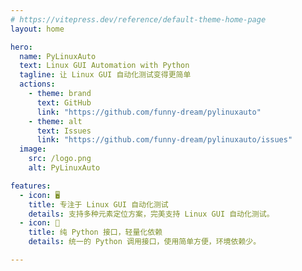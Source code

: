 ```yaml
---
# https://vitepress.dev/reference/default-theme-home-page
layout: home

hero:
  name: PyLinuxAuto
  text: Linux GUI Automation with Python
  tagline: 让 Linux GUI 自动化测试变得更简单
  actions:
    - theme: brand
      text: GitHub
      link: "https://github.com/funny-dream/pylinuxauto"
    - theme: alt
      text: Issues
      link: "https://github.com/funny-dream/pylinuxauto/issues"
  image:
    src: /logo.png
    alt: PyLinuxAuto

features:
  - icon: 🖥️
    title: 专注于 Linux GUI 自动化测试
    details: 支持多种元素定位方案，完美支持 Linux GUI 自动化测试。
  - icon: 📖
    title: 纯 Python 接口，轻量化依赖
    details: 统一的 Python 调用接口，使用简单方便，环境依赖少。

---
```



<script setup>
import {
  VPTeamPage,
  VPTeamPageTitle,
  VPTeamMembers
} from 'vitepress/theme'

const members = [
  {
    avatar: 'https://www.github.com/mikigo.png',
    name: 'mikigo',
    title: 'Creator',
    org: 'PyLinuxAuto',
    orgLink: 'https://github.com/funny-dream/pylinuxauto',
    links: [
      { icon: 'github', link: 'https://github.com/mikigo' },
      { icon: 'x', link: 'https://twitter.com/mikigo_' },
    ]
  },
]

</script>


<VPTeamPage>
  <VPTeamPageTitle>
    <template #title>
      Contributors
    </template>
    <template #lead>
      感谢以下所有人的贡献与参与
    </template>
  </VPTeamPageTitle>
  <VPTeamMembers
    size="small"
    :members="members"
  />
</VPTeamPage>
